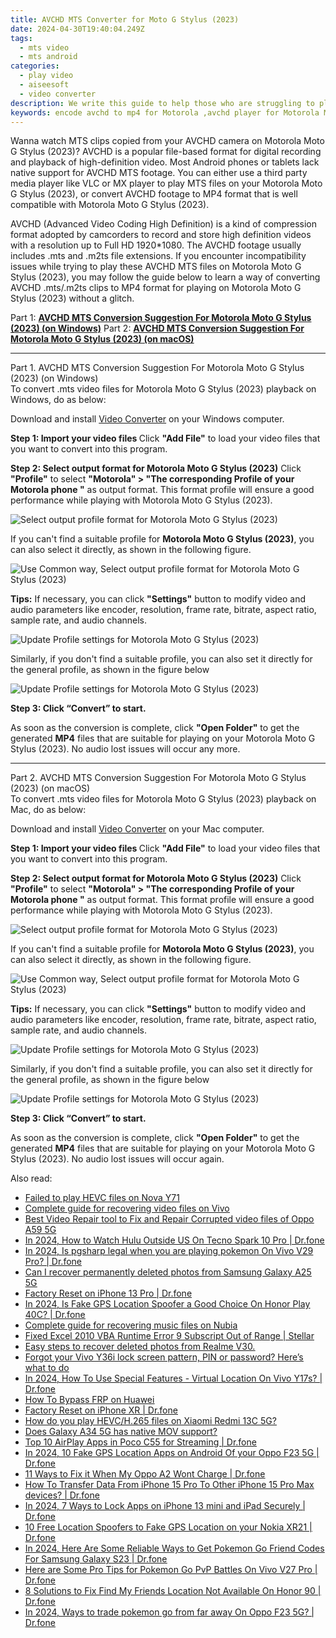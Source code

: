 ```yaml
---
title: AVCHD MTS Converter for Moto G Stylus (2023)
date: 2024-04-30T19:40:04.249Z
tags: 
  - mts video
  - mts android
categories: 
  - play video
  - aiseesoft
  - video converter
description: We write this guide to help those who are struggling to play AVCHD files on Motorola Moto G Stylus (2023). It displays a way of converting AVCHD media to MP4 format for viewing on Motorola Moto G Stylus (2023) with optimum performance. 
keywords: encode avchd to mp4 for Motorola ,avchd player for Motorola Moto G Stylus (2023),encode avchd to mp4 for Moto G Stylus (2023),watch avchd on Motorola ,play mts clips on Moto G Stylus (2023),play mts clips on Motorola Moto G Stylus (2023),video to mts codec converter for android,mts converter for android,how to converter 720p to mts on android,playing mts videos on phone android,mts converter android 2018,best mts transcoder android
---
```



<div class="atpl-content atpl-for-aiseesoft-video-converter play-mts-on-android">

<div class="atpl-post-description-part-1">
<div class="tpl-content-sub-paragraph-normal">
  <p>
    Wanna watch MTS clips copied from your AVCHD camera on Motorola Moto G Stylus (2023)? AVCHD is a popular file-based format for digital recording and playback of high-definition video. Most Android phones or tablets lack native support for AVCHD MTS footage. You can either use a third party media player like VLC or MX player to play MTS files on your Motorola Moto G Stylus (2023), or convert AVCHD footage to MP4 format that is well compatible with Motorola Moto G Stylus (2023).
  </p>
</div>
</div>



<div class="atpl-post-device-model-description">
  
</div>

<div class="atpl-post-description-part-2">
<div class="tpl-content-sub-paragraph-content">
<p>
  AVCHD (Advanced Video Coding High Definition) is a kind of compression format adopted by camcorders to record and store high definition videos with a resolution up to Full HD 1920*1080. The AVCHD footage usually includes .mts and .m2ts file extensions. If you encounter incompatibility issues while trying to play these AVCHD MTS files on Motorola Moto G Stylus (2023), you may follow the guide below to learn a way of converting AVCHD .mts/.m2ts clips to MP4 format for playing on Motorola Moto G Stylus (2023) without a glitch.
</p>
</div>
</div>

Part 1: <strong><a href="#p1">AVCHD MTS Conversion Suggestion For Motorola Moto G Stylus (2023) (on Windows)</a></strong>
Part 2: <strong><a href="#p2">AVCHD MTS Conversion Suggestion For Motorola Moto G Stylus (2023) (on macOS)</a></strong>

<!-- Part 1 -->
<a id="p1" name="p1" ></a><hr>

<div class="atpl-step-part-style">Part 1. AVCHD MTS Conversion Suggestion For Motorola Moto G Stylus (2023) (on Windows)</div>
To convert .mts video files for Motorola Moto G Stylus (2023) playback on Windows, do as below:

Download and install <a class="atpl-step-content-a-style" href="https://tools.techidaily.com/aiseesoft-total-video-converter/" >Video Converter</a> on your Windows computer.

<strong>Step 1: Import your video files </strong>
Click <b>"Add File"</b> to load your video files that you want to convert into this program.

<strong>Step 2: Select output format for Motorola Moto G Stylus (2023)</strong>
Click <b>"Profile"</b> to select <b>"Motorola" > "The corresponding Profile of your Motorola phone "</b> as output format. This format profile will ensure a good performance while playing with Motorola Moto G Stylus (2023).

<img src="https://tools.techidaily.com/images/apps/aiseesoft/video-converter/devices/moto/fv.mp4/win/profile-3.png" class="atpl-imgstyle" alt="Select output profile format for Motorola Moto G Stylus (2023)" />

If you can't find a suitable profile for **Motorola Moto G Stylus (2023)**, you can also select it directly, as shown in the following figure.

<img src="https://tools.techidaily.com/images/apps/aiseesoft/video-converter/devices/common_android/fv.mp4/win/profile.png" class="atpl-imgstyle" alt="Use Common way, Select output profile format for Motorola Moto G Stylus (2023)" />

<strong>Tips:</strong>
If necessary, you can click <b>"Settings"</b> button to modify video and audio parameters like encoder, resolution, frame rate, bitrate, aspect ratio, sample rate, and audio channels. 

<img src="https://tools.techidaily.com/images/apps/aiseesoft/video-converter/devices/moto/fv.mp4/win/settings-4.png" class="atpl-imgstyle"  alt="Update Profile settings for Motorola Moto G Stylus (2023)" />

Similarly, if you don't find a suitable profile, you can also set it directly for the general profile, as shown in the figure below

<img src="https://tools.techidaily.com/images/apps/aiseesoft/video-converter/devices/common_android/fv.mp4/win/settings.png" class="atpl-imgstyle"  alt="Update Profile settings for Motorola Moto G Stylus (2023)" />

<strong>Step 3: Click “Convert” to start.</strong>

As soon as the conversion is complete, click <b>"Open Folder"</b> to get the generated <b>MP4</b> files that are suitable for playing on your Motorola Moto G Stylus (2023). No audio lost issues will occur any more.

<!-- Part 2 -->
<a id="p2" name="p2"></a><hr>

<div class="atpl-step-part-style">Part 2. AVCHD MTS Conversion Suggestion For Motorola Moto G Stylus (2023) (on macOS)</div>
To convert .mts video files for Motorola Moto G Stylus (2023) playback on Mac, do as below:

Download and install <a class="atpl-step-content-a-style" href="https://tools.techidaily.com/aiseesoft-total-video-converter/" >Video Converter</a> on your Mac computer.

<strong>Step 1: Import your video files </strong>
Click <b>"Add File"</b> to load your video files that you want to convert into this program.

<strong>Step 2: Select output format for Motorola Moto G Stylus (2023)</strong>
Click <b>"Profile"</b> to select <b>"Motorola" > "The corresponding Profile of your Motorola phone "</b> as output format. This format profile will ensure a good performance while playing with Motorola Moto G Stylus (2023).

<img src="https://tools.techidaily.com/images/apps/aiseesoft/video-converter/devices/moto/fv.mp4/mac/profile.png" class="atpl-imgstyle" alt="Select output profile format for Motorola Moto G Stylus (2023)" />

If you can't find a suitable profile for **Motorola Moto G Stylus (2023)**, you can also select it directly, as shown in the following figure.

<img src="https://tools.techidaily.com/images/apps/aiseesoft/video-converter/devices/common_android/fv.mp4/mac/profile.png" class="atpl-imgstyle" alt="Use Common way, Select output profile format for Motorola Moto G Stylus (2023)" />

<strong>Tips:</strong>
If necessary, you can click <b>"Settings"</b> button to modify video and audio parameters like encoder, resolution, frame rate, bitrate, aspect ratio, sample rate, and audio channels. 

<img src="https://tools.techidaily.com/images/apps/aiseesoft/video-converter/devices/moto/fv.mp4/mac/settings.png" class="atpl-imgstyle"  alt="Update Profile settings for Motorola Moto G Stylus (2023)" />

Similarly, if you don't find a suitable profile, you can also set it directly for the general profile, as shown in the figure below

<img src="https://tools.techidaily.com/images/apps/aiseesoft/video-converter/devices/common_android/fv.mp4/win/settings.png" class="atpl-imgstyle"  alt="Update Profile settings for Motorola Moto G Stylus (2023)" />

<strong>Step 3: Click “Convert” to start.</strong>


As soon as the conversion is complete, click <b>"Open Folder"</b> to get the generated <b>MP4</b> files that are suitable for playing on your Motorola Moto G Stylus (2023). No audio lost issues will occur again.


<ins class="adsbygoogle"
     style="display:block"
     data-ad-client="ca-pub-7571918770474297"
     data-ad-slot="8358498916"
     data-ad-format="auto"
     data-full-width-responsive="true"></ins>


</div>
<span class="atpl-alsoreadstyle">Also read:</span>
<div><ul>
<li><a href="https://phone-solutions.techidaily.com/failed-to-play-hevc-files-on-nova-y71-by-aiseesoft-video-converter-play-hevc-video-on-android/" ><u>Failed to play HEVC files on Nova Y71</u></a></li>
<li><a href="https://phone-solutions.techidaily.com/complete-guide-for-recovering-video-files-on-vivo-by-fonelab-android-recover-video/" ><u>Complete guide for recovering video files on Vivo</u></a></li>
<li><a href="https://phone-solutions.techidaily.com/best-video-repair-tool-to-fix-and-repair-corrupted-video-files-of-oppo-a59-5g-by-stellar-video-repair-mobile-video-repair/" ><u>Best Video Repair tool to Fix and Repair Corrupted video files of Oppo A59 5G</u></a></li>
<li><a href="https://phone-solutions.techidaily.com/in-2024-how-to-watch-hulu-outside-us-on-tecno-spark-10-pro-drfone-by-drfone-virtual-android/" ><u>In 2024, How to Watch Hulu Outside US On Tecno Spark 10 Pro | Dr.fone</u></a></li>
<li><a href="https://phone-solutions.techidaily.com/in-2024-is-pgsharp-legal-when-you-are-playing-pokemon-on-vivo-v29-pro-drfone-by-drfone-virtual-android/" ><u>In 2024, Is pgsharp legal when you are playing pokemon On Vivo V29 Pro? | Dr.fone</u></a></li>
<li><a href="https://phone-solutions.techidaily.com/can-i-recover-permanently-deleted-photos-from-samsung-galaxy-a25-5g-by-stellar-photo-recovery-android-mobile-photo-recover/" ><u>Can I recover permanently deleted photos from Samsung Galaxy A25 5G</u></a></li>
<li><a href="https://phone-solutions.techidaily.com/factory-reset-on-iphone-13-pro-drfone-by-drfone-ios-system-repair-ios-system-repair/" ><u>Factory Reset on iPhone 13 Pro | Dr.fone</u></a></li>
<li><a href="https://phone-solutions.techidaily.com/in-2024-is-fake-gps-location-spoofer-a-good-choice-on-honor-play-40c-drfone-by-drfone-virtual-android/" ><u>In 2024, Is Fake GPS Location Spoofer a Good Choice On Honor Play 40C? | Dr.fone</u></a></li>
<li><a href="https://phone-solutions.techidaily.com/complete-guide-for-recovering-music-files-on-nubia-by-fonelab-android-recover-music/" ><u>Complete guide for recovering music files on Nubia</u></a></li>
<li><a href="https://phone-solutions.techidaily.com/fixed-excel-2010-vba-runtime-error-9-subscript-out-of-range-stellar-by-stellar-guide/" ><u>Fixed Excel 2010 VBA Runtime Error 9 Subscript Out of Range | Stellar</u></a></li>
<li><a href="https://phone-solutions.techidaily.com/easy-steps-to-recover-deleted-photos-from-realme-v30-by-fonelab-android-recover-photos/" ><u>Easy steps to recover deleted photos from Realme V30.</u></a></li>
<li><a href="https://phone-solutions.techidaily.com/forgot-your-vivo-y36i-lock-screen-pattern-pin-or-password-here-s-what-to-do-by-drfone-android-unlock-android-unlock/" ><u>Forgot your Vivo Y36i lock screen pattern, PIN or password? Here’s what to do</u></a></li>
<li><a href="https://phone-solutions.techidaily.com/in-2024-how-to-use-special-features-virtual-location-on-vivo-y17s-drfone-by-drfone-virtual-android/" ><u>In 2024, How To Use Special Features - Virtual Location On Vivo Y17s? | Dr.fone</u></a></li>
<li><a href="https://phone-solutions.techidaily.com/how-to-bypass-frp-on-huawei-by-drfone-android-unlock-remove-google-frp/" ><u>How To Bypass FRP on Huawei</u></a></li>
<li><a href="https://phone-solutions.techidaily.com/factory-reset-on-iphone-xr-drfone-by-drfone-ios-system-repair-ios-system-repair/" ><u>Factory Reset on iPhone XR | Dr.fone</u></a></li>
<li><a href="https://phone-solutions.techidaily.com/how-do-you-play-hevc-h-265-files-on-xiaomi-redmi-13c-5g-by-aiseesoft-video-converter-play-hevc-video-on-android/" ><u>How do you play HEVC/H.265 files on Xiaomi Redmi 13C 5G?</u></a></li>
<li><a href="https://phone-solutions.techidaily.com/does-galaxy-a34-5g-has-native-mov-support-by-aiseesoft-video-converter-play-mov-on-android/" ><u>Does Galaxy A34 5G has native MOV support?</u></a></li>
<li><a href="https://screen-mirror.techidaily.com/top-10-airplay-apps-in-poco-c55-for-streaming-drfone-by-drfone-android/" ><u>Top 10 AirPlay Apps in Poco C55 for Streaming | Dr.fone</u></a></li>
<li><a href="https://android-location.techidaily.com/in-2024-10-fake-gps-location-apps-on-android-of-your-oppo-f23-5g-drfone-by-drfone-virtual/" ><u>In 2024, 10 Fake GPS Location Apps on Android Of your Oppo F23 5G | Dr.fone</u></a></li>
<li><a href="https://howto.techidaily.com/11-ways-to-fix-it-when-my-oppo-a2-wont-charge-drfone-by-drfone-fix-android-problems-fix-android-problems/" ><u>11 Ways to Fix it When My Oppo A2 Wont Charge | Dr.fone</u></a></li>
<li><a href="https://review-topics.techidaily.com/how-to-transfer-data-from-iphone-15-pro-to-other-iphone-15-pro-max-devices-drfone-by-drfone-transfer-data-from-ios-transfer-data-from-ios/" ><u>How To Transfer Data From iPhone 15 Pro To Other iPhone 15 Pro Max devices? | Dr.fone</u></a></li>
<li><a href="https://iphone-unlock.techidaily.com/in-2024-7-ways-to-lock-apps-on-iphone-13-mini-and-ipad-securely-drfone-by-drfone-ios/" ><u>In 2024, 7 Ways to Lock Apps on iPhone 13 mini and iPad Securely | Dr.fone</u></a></li>
<li><a href="https://android-location.techidaily.com/10-free-location-spoofers-to-fake-gps-location-on-your-nokia-xr21-drfone-by-drfone-virtual/" ><u>10 Free Location Spoofers to Fake GPS Location on your Nokia XR21 | Dr.fone</u></a></li>
<li><a href="https://change-location.techidaily.com/in-2024-here-are-some-reliable-ways-to-get-pokemon-go-friend-codes-for-samsung-galaxy-s23-drfone-by-drfone-virtual-android/" ><u>In 2024, Here Are Some Reliable Ways to Get Pokemon Go Friend Codes For Samsung Galaxy S23 | Dr.fone</u></a></li>
<li><a href="https://change-location.techidaily.com/here-are-some-pro-tips-for-pokemon-go-pvp-battles-on-vivo-v27-pro-drfone-by-drfone-virtual-android/" ><u>Here are Some Pro Tips for Pokemon Go PvP Battles On Vivo V27 Pro | Dr.fone</u></a></li>
<li><a href="https://location-fake.techidaily.com/8-solutions-to-fix-find-my-friends-location-not-available-on-honor-90-drfone-by-drfone-virtual-android/" ><u>8 Solutions to Fix Find My Friends Location Not Available On Honor 90 | Dr.fone</u></a></li>
<li><a href="https://android-pokemon-go.techidaily.com/in-2024-ways-to-trade-pokemon-go-from-far-away-on-oppo-f23-5g-drfone-by-drfone-virtual-android/" ><u>In 2024, Ways to trade pokemon go from far away On Oppo F23 5G? | Dr.fone</u></a></li>
</ul></div>

<ins class="adsbygoogle"
    style="display:block"
    data-ad-format="autorelaxed"
    data-ad-client="ca-pub-7571918770474297"
    data-ad-slot="1223367746"></ins>

